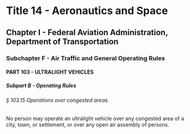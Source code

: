 
# Title 14 - Aeronautics and Space
## Chapter I - Federal Aviation Administration, Department of Transportation
### Subchapter F - Air Traffic and General Operating Rules
#### PART 103 - ULTRALIGHT VEHICLES
##### Subpart B - Operating Rules
###### § 103.15 Operations over congested areas.

No person may operate an ultralight vehicle over any congested area of a city, town, or settlement, or over any open air assembly of persons.
